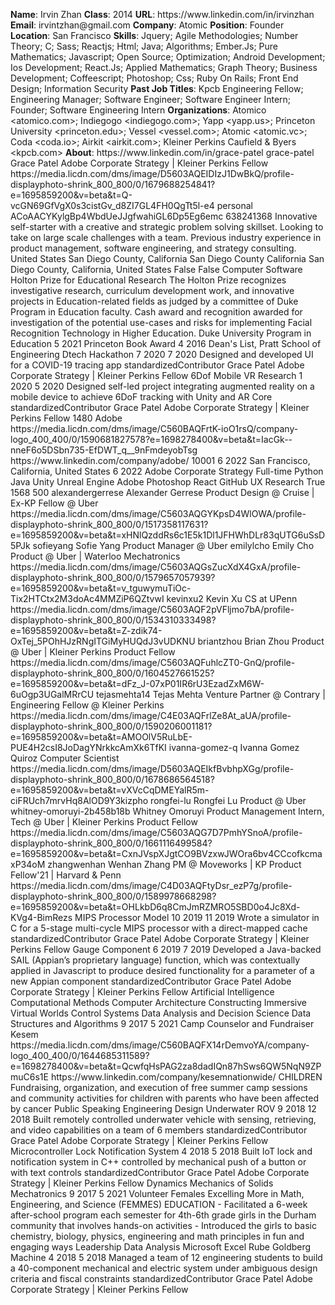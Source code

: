 **Name**: Irvin Zhan
**Class**: 2014
**URL**: https://www\.linkedin\.com/in/irvinzhan
**Email**: irvintzhan@gmail\.com
**Company**: Atomic
**Position**: Founder
**Location**: San Francisco
**Skills**: Jquery; Agile Methodologies; Number Theory; C; Sass; Reactjs; Html; Java; Algorithms; Ember\.Js; Pure Mathematics; Javascript; Open Source; Optimization; Android Development; Ios Development; React\.Js; Applied Mathematics; Graph Theory; Business Development; Coffeescript; Photoshop; Css; Ruby On Rails; Front End Design; Information Security
**Past Job Titles**: Kpcb Engineering Fellow; Engineering Manager; Software Engineer; Software Engineer Intern; Founder; Software Engineering Intern
**Organizations**: Atomico <atomico\.com>; Indiegogo <indiegogo\.com>; Yapp <yapp\.us>; Princeton University <princeton\.edu>; Vessel <vessel\.com>; Atomic <atomic\.vc>; Coda <coda\.io>; Airkit <airkit\.com>; Kleiner Perkins Caufield & Byers <kpcb\.com>
**About**: https://www\.linkedin\.com/in/grace\-patel grace\-patel Grace Patel Adobe Corporate Strategy | Kleiner Perkins Fellow https://media\.licdn\.com/dms/image/D5603AQEIDIzJ1DwBkQ/profile\-displayphoto\-shrink\_800\_800/0/1679688254841?e=1695859200&v=beta&t=Q\-vcGN69GfVgX0s3cistGv\_d8ZI7GL4FH0QgTt5l\-e4 personal ACoAACYKylgBp4WbdUeJJgfwahiGL6Dp5Eg6emc 638241368 Innovative self\-starter with a creative and strategic problem solving skillset\. Looking to take on large scale challenges with a team\. Previous industry experience in product management, software engineering, and strategy consulting\.  United States San Diego County, California San Diego County California San Diego County, California, United States False False Computer Software Holton Prize for Educational Research The Holton Prize recognizes investigative research, curriculum development work, and innovative projects in Education\-related fields as judged by a committee of Duke Program in Education faculty\. Cash award and recognition awarded for investigation of the potential use\-cases and risks for implementing Facial Recognition Technology in Higher Education\. Duke University Program in Education 5 2021 Princeton Book Award 4 2016 Dean's List, Pratt School of Engineering Dtech Hackathon 7 2020 7 2020 Designed and developed UI for a COVID\-19 tracing app standardizedContributor Grace Patel Adobe Corporate Strategy | Kleiner Perkins Fellow 6Dof Mobile VR Research 1 2020 5 2020 Designed self\-led project integrating augmented reality on a mobile device to achieve 6DoF tracking with Unity and AR Core standardizedContributor Grace Patel Adobe Corporate Strategy | Kleiner Perkins Fellow 1480 Adobe https://media\.licdn\.com/dms/image/C560BAQFrtK\-ioO1rsQ/company\-logo\_400\_400/0/1590681827578?e=1698278400&v=beta&t=IacGk\-\-nneF6o5DSbn735\-EfDWT\_q\_\_9nFmdeyobTsg https://www\.linkedin\.com/company/adobe/ 10001 6 2022 San Francisco, California, United States 6 2022 Adobe Corporate Strategy Full\-time Python Java Unity Unreal Engine Adobe Photoshop React GitHub UX Research True 1568 500 alexandergerrese Alexander Gerrese Product Design @ Cruise | Ex\-KP Fellow @ Uber https://media\.licdn\.com/dms/image/C5603AQGYKpsD4WlOWA/profile\-displayphoto\-shrink\_800\_800/0/1517358117631?e=1695859200&v=beta&t=xHNlQzddRs6c1E5k1Dl1JFHWhDLr83qUTG6uSsD5PJk sofieyang Sofie Yang Product Manager @ Uber emilylcho Emily Cho Product @ Uber | Waterloo Mechatronics https://media\.licdn\.com/dms/image/C5603AQGsZucXdX4GxA/profile\-displayphoto\-shrink\_800\_800/0/1579657057939?e=1695859200&v=beta&t=v\_tguwymuTiOc\-Tix2HTCtx2M3doAc4MMZiP6QZtvwI kevinxu2 Kevin Xu CS at UPenn https://media\.licdn\.com/dms/image/C5603AQF2pVFljmo7bA/profile\-displayphoto\-shrink\_800\_800/0/1534310333498?e=1695859200&v=beta&t=Z\-zdik74\-OxTej\_5POhHJzRNgITGiMyHUQdJ3vUDKNU briantzhou Brian Zhou Product @ Uber | Kleiner Perkins Product Fellow https://media\.licdn\.com/dms/image/C5603AQFuhlcZT0\-GnQ/profile\-displayphoto\-shrink\_800\_800/0/1604527661525?e=1695859200&v=beta&t=dFz\_J\-07xP01IR6rU3EzadZxM6W\-6uOgp3UGalMRrCU tejasmehta14 Tejas Mehta Venture Partner @ Contrary | Engineering Fellow @ Kleiner Perkins https://media\.licdn\.com/dms/image/C4E03AQFrlZe8At\_aUA/profile\-displayphoto\-shrink\_800\_800/0/1590206001181?e=1695859200&v=beta&t=AMOOlV5RuLbE\-PUE4H2csI8JoDagYNrkkcAmXk6TfKI ivanna\-gomez\-q Ivanna Gomez Quiroz Computer Scientist https://media\.licdn\.com/dms/image/D5603AQEIkfBvbhpXGg/profile\-displayphoto\-shrink\_800\_800/0/1678686564518?e=1695859200&v=beta&t=vXVcCqDMEYalR5m\-ciFRUch7mrvHq8AlOD9Y3kizpho rongfei\-lu Rongfei Lu Product @ Uber whitney\-omoruyi\-2b458b18b Whitney Omoruyi Product Management Intern, Tech @ Uber | Kleiner Perkins Product Fellow https://media\.licdn\.com/dms/image/C5603AQG7D7PmhYSnoA/profile\-displayphoto\-shrink\_800\_800/0/1661116499584?e=1695859200&v=beta&t=CxnJVspXJgtCO9BVzxwJWOra6bv4CCcofkcmaxP34oM zhangwenhan Wenhan Zhang PM @ Moveworks | KP Product Fellow'21 | Harvard & Penn https://media\.licdn\.com/dms/image/C4D03AQFtyDsr\_ezP7g/profile\-displayphoto\-shrink\_800\_800/0/1589978668298?e=1695859200&v=beta&t=OHLkbD6q8CmJmRZMRO5SBD0o4Jc8Xd\-KVg4\-BimRezs MIPS Processor Model 10 2019 11 2019 Wrote a simulator in C for a 5\-stage multi\-cycle MIPS processor with a direct\-mapped cache standardizedContributor Grace Patel Adobe Corporate Strategy | Kleiner Perkins Fellow Gauge Component 6 2019 7 2019 Developed a Java\-backed SAIL \(Appian’s proprietary language\) function, which was contextually applied in Javascript to produce desired functionality for a parameter of a new Appian component standardizedContributor Grace Patel Adobe Corporate Strategy | Kleiner Perkins Fellow Artificial Intelligence  Computational Methods Computer Architecture Constructing Immersive Virtual Worlds Control Systems Data Analysis and Decision Science Data Structures and Algorithms 9 2017 5 2021 Camp Counselor and Fundraiser  Kesem https://media\.licdn\.com/dms/image/C560BAQFX14rDemvoYA/company\-logo\_400\_400/0/1644685311589?e=1698278400&v=beta&t=QcwfqHsPAG2za8dadIQn87hSws6QW5NqN9ZPmuC6s1E https://www\.linkedin\.com/company/kesemnationwide/ CHILDREN Fundraising, organization, and execution of free summer camp sessions and community activities for children with parents who have been affected by cancer Public Speaking Engineering Design Underwater ROV 9 2018 12 2018 Built remotely controlled underwater vehicle with sensing, retrieving, and video capabilities on a team of 6 members standardizedContributor Grace Patel Adobe Corporate Strategy | Kleiner Perkins Fellow Microcontroller Lock Notification System 4 2018 5 2018 Built IoT lock and notification system in C\+\+ controlled by mechanical push of a button or with text controls standardizedContributor Grace Patel Adobe Corporate Strategy | Kleiner Perkins Fellow Dynamics Mechanics of Solids Mechatronics  9 2017 5 2021 Volunteer Females Excelling More in Math, Engineering, and Science \(FEMMES\) EDUCATION \- Facilitated a 6\-week after\-school program each semester for 4th\-6th grade girls in the Durham community that involves hands\-on activities \- Introduced the girls to basic chemistry, biology, physics, engineering and math principles in fun and engaging ways Leadership Data Analysis Microsoft Excel Rube Goldberg Machine 4 2018 5 2018 Managed a team of 12 engineering students to build a 40\-component mechanical and electric system under ambiguous design criteria and fiscal constraints standardizedContributor Grace Patel Adobe Corporate Strategy | Kleiner Perkins Fellow
